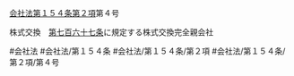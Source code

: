 [会社法第１５４条第２項](会社法＿＿＿＿第１５４条第２項)第４号

株式交換　[第七百六十七条](会社法＿＿＿＿第７６７条)に規定する株式交換完全親会社


#会社法
#会社法/第１５４条
#会社法/第１５４条/第２項
#会社法/第１５４条/第２項/第４号
